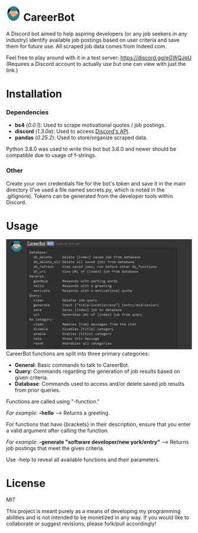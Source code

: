 
# <img src="images/logo.png" width="40" height="40"> CareerBot 
A Discord bot aimed to help aspiring developers (or any job seekers in any industry) identify available job postings based on user criteria and save them for future use. All scraped job data comes from Indeed.com. 

Feel free to play around with it in a test server: https://discord.gg/eGWQJqU (Requires a Discord account to actually use but one can view with just the link.)

# Installation
### Dependencies
* <b>bs4</b> (<i>0.0.1</i>): Used to scrape motivational quotes / job postings.
* <b>discord</b> (<i>1.3.0a</i>): Used to access [Discord's API](https://discordpy.readthedocs.io/en/latest/index.html).
* <b>pandas</b> (<i>0.25.2</i>): Used to store/organize scraped data.

Python 3.8.0 was used to write this bot but 3.6.0 and newer should be compatible due to usage of f-strings.

### Other
Create your own credentials file for the bot's token and save it in the main directory (I've used a file named secrets.py, which is noted in the .gitignore). Tokens can be generated from the developer tools within Discord. 

# Usage
![CareerBot Functions](images/all_functions.PNG)
CareerBot functions are split into three primary categories: 
* <b>General</b>: Basic commands to talk to CareerBot.
* <b>Query</b>: Commands regarding the generation of job results based on given criteria.
* <b>Database</b>: Commands used to access and/or delete saved job results from prior queries.

Functions are called using "-function."

<i>For example</i>: <b>-hello</b> --> Returns a greeting. 


For functions that have {brackets} in their description, ensure that you enter a valid argument after calling the function. 

<i>For example</i>: <b>-generate "software developer/new york/entry"</b> --> Returns job postings that meet the given criteria.

Use -help to reveal all available functions and their parameters.

# License
MIT

This project is meant purely as a means of developing my programming abilities and is not intended to be monetized in any way. If you would like to collaborate or suggest revisions, please fork/pull accordingly!
